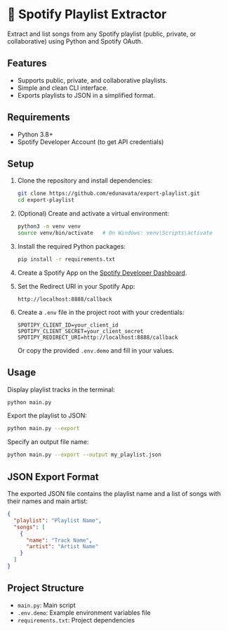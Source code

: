 # 🎵 Spotify Playlist Extractor

Extract and list songs from any Spotify playlist (public, private, or collaborative) using Python and Spotify OAuth.

## Features

- Supports public, private, and collaborative playlists.
- Simple and clean CLI interface.
- Exports playlists to JSON in a simplified format.

## Requirements

- Python 3.8+
- Spotify Developer Account (to get API credentials)

## Setup

1. Clone the repository and install dependencies:

    ```bash
    git clone https://github.com/edunavata/export-playlist.git
    cd export-playlist
    ```

2. (Optional) Create and activate a virtual environment:

    ```bash
    python3 -m venv venv
    source venv/bin/activate   # On Windows: venv\Scripts\activate
    ```

3. Install the required Python packages:

    ```bash
    pip install -r requirements.txt
    ```

4. Create a Spotify App on the [Spotify Developer Dashboard](https://developer.spotify.com/dashboard/).

5. Set the Redirect URI in your Spotify App:

    ```
    http://localhost:8888/callback
    ```

6. Create a `.env` file in the project root with your credentials:

    ```
    SPOTIPY_CLIENT_ID=your_client_id
    SPOTIPY_CLIENT_SECRET=your_client_secret
    SPOTIPY_REDIRECT_URI=http://localhost:8888/callback
    ```

    Or copy the provided `.env.demo` and fill in your values.

## Usage

Display playlist tracks in the terminal:

```bash
python main.py
```

Export the playlist to JSON:

```bash
python main.py --export
```

Specify an output file name:

```bash
python main.py --export --output my_playlist.json
```

## JSON Export Format

The exported JSON file contains the playlist name and a list of songs with their names and main artist:

```json
{
  "playlist": "Playlist Name",
  "songs": [
    {
      "name": "Track Name",
      "artist": "Artist Name"
    }
  ]
}
```

## Project Structure

- `main.py`: Main script
- `.env.demo`: Example environment variables file
- `requirements.txt`: Project dependencies
